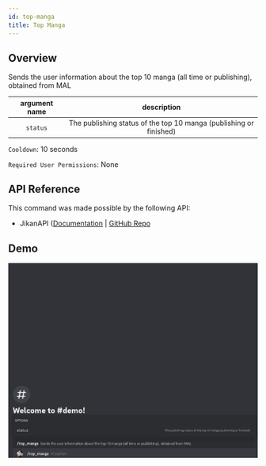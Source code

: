 ```yaml
---
id: top-manga
title: Top Manga
---
```


## Overview

Sends the user information about the top 10 manga (all time or publishing), obtained from MAL

| argument name |                            description                             |
| :-----------: | :----------------------------------------------------------------: |
|   `status`    | The publishing status of the top 10 manga (publishing or finished) |

`Cooldown`: 10 seconds

`Required User Permissions`: None

## API Reference

This command was made possible by the following API:

- JikanAPI ([Documentation](https://docs.api.jikan.moe/) | [GitHub Repo](https://github.com/jikan-me/jikan-rest)

## Demo

![Top Manga Command Demo Gif](../../../public/info/top-manga.gif)
